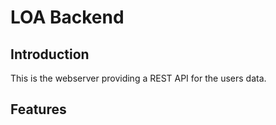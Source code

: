 # LOA Backend

## Introduction

This is the webserver providing a REST API for the users data.

## Features

